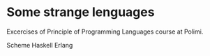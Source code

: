 # Some strange lenguages
 Excercises of Principle of Programming Languages course at Polimi. 
 
 Scheme
 Haskell
 Erlang
